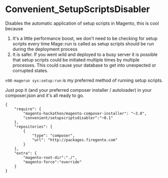 Convenient_SetupScriptsDisabler
====================

Disables the automatic application of setup scripts in Magento, this is cool because

1. It's a little performance boost, we don't need to be checking for setup scripts every time Mage::run is called as setup scripts should be run during the deployment process
2. It is safer. If you went wild and deployed to a busy server it is possible that setup scripts could be initiated multiple times by multiple processes. This could cause your database to get into unexpected or corrupted states.

`n98-magerun sys:setup:run` is my preferred method of running setup scripts. 

Just pop it (and your preferred composer installer / autoloader) in your composer.json and it's all ready to go.

```
{
    "require": {
        "magento-hackathon/magento-composer-installer": "~3.0",
        "convenient/setupscriptsdisabler":"~0.1"
    },
    "repositories": [
        {
            "type": "composer",
            "url": "http://packages.firegento.com"
        }
    ],
    "extra": {
        "magento-root-dir":"./",
        "magento-force":"override"
    }
}

```
